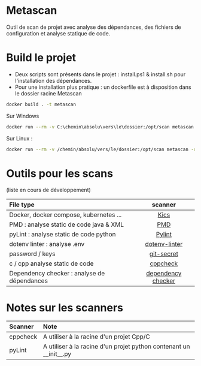# Metascan
Outil de scan de projet avec analyse des dépendances, des fichiers de configuration
et analyse statique de code.

# Build le projet

- Deux scripts sont présents dans le projet : install.ps1 & install.sh pour l'installation des dépendances.
- Pour une installation plus pratique : un dockerfile est à disposition dans le dossier racine Metascan
```bash
docker build . -t metascan
```
Sur Windows
```bash
docker run --rm -v C:\chemin\absolu\vers\le\dossier:/opt/scan metascan -dc=false
```
Sur Linux :
```bash
docker run --rm -v /chemin/absolu/vers/le/dossier:/opt/scan metascan -dc=false
```

# Outils pour les scans

(liste en cours de développement)

| File type | scanner |
| :--- | :---: |
| Docker, docker compose, kubernetes ... | [Kics](https://github.com/Checkmarx/kics)|
| PMD : analyse static de code java & XML | [PMD](https://pmd.github.io/)| 
|pyLint : analyse static de code python| [Pylint](https://pylint.org/)|
|dotenv linter : analyse .env| [dotenv-linter](https://github.com/dotenv-linter/dotenv-linter)|
| password / keys | [git-secret](https://github.com/awslabs/git-secrets)|
|c / cpp analyse static de code | [cppcheck](https://cppcheck.sourceforge.io/)|
|Dependency checker :  analyse de dépendances|[dependency checker](https://jeremylong.github.io/DependencyCheck/)|

# Notes sur les scanners 

| Scanner | Note |
| :--- | :--- |
|cppcheck| A utiliser à la racine d'un projet Cpp/C |
|pyLint| A utiliser à la racine d'un projet python contenant un \_\_init\_\_.py |
